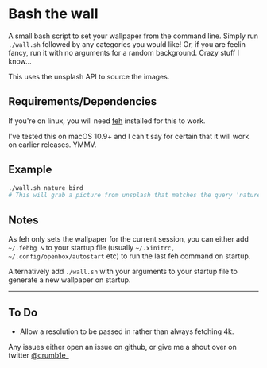 # Bash the wall

A small bash script to set your wallpaper from the command line. Simply run `./wall.sh` followed by any categories you would like!
Or, if you are feelin fancy, run it with no arguments for a random background. Crazy stuff I know...

This uses the unsplash API to source the images.

## Requirements/Dependencies
If you're on linux, you will need [feh](https://github.com/derf/feh) installed for this to work.

I've tested this on macOS 10.9+ and I can't say for certain that it will work
on earlier releases. YMMV.

## Example

```sh
./wall.sh nature bird
# This will grab a picture from unsplash that matches the query 'nature bird'
```

## Notes

As feh only sets the wallpaper for the current session, you can either add `~/.fehbg &` to your startup file (usually `~/.xinitrc, ~/.config/openbox/autostart` etc) to run the last feh command on startup.

Alternatively add `./wall.sh` with your arguments to your startup file to generate a new wallpaper on startup.

---

## To Do

* Allow a resolution to be passed in rather than always fetching 4k.

Any issues either open an issue on github, or give me a shout over on twitter [@crumb1e_](https://www.twitter.com/crumb1e_)
